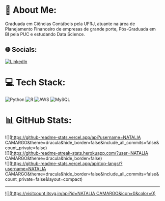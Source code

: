 # 💫 About Me:
Graduada em Ciências Contábeis pela UFRJ, atuante na área de Planejamento Financeiro de empresas de grande porte, Pós-Graduada em BI pela PUC e estudando Data Science.  


## 🌐 Socials:
[![LinkedIn](https://img.shields.io/badge/LinkedIn-%230077B5.svg?logo=linkedin&logoColor=white)](https://linkedin.com/in/https://www.linkedin.com/in/natalia-camargo-/) 

# 💻 Tech Stack:
![Python](https://img.shields.io/badge/python-3670A0?style=for-the-badge&logo=python&logoColor=ffdd54) ![R](https://img.shields.io/badge/r-%23276DC3.svg?style=for-the-badge&logo=r&logoColor=white) ![AWS](https://img.shields.io/badge/AWS-%23FF9900.svg?style=for-the-badge&logo=amazon-aws&logoColor=white) ![MySQL](https://img.shields.io/badge/mysql-%2300000f.svg?style=for-the-badge&logo=mysql&logoColor=white)
# 📊 GitHub Stats:
![](https://github-readme-stats.vercel.app/api?username=NATALIA CAMARGO&theme=dracula&hide_border=false&include_all_commits=false&count_private=false)<br/>
![](https://github-readme-streak-stats.herokuapp.com/?user=NATALIA CAMARGO&theme=dracula&hide_border=false)<br/>
![](https://github-readme-stats.vercel.app/api/top-langs/?username=NATALIA CAMARGO&theme=dracula&hide_border=false&include_all_commits=false&count_private=false&layout=compact)

---
[![](https://visitcount.itsvg.in/api?id=NATALIA CAMARGO&icon=0&color=0)](https://visitcount.itsvg.in)

<!-- Proudly created with GPRM ( https://gprm.itsvg.in ) -->